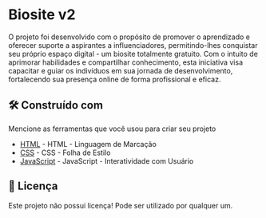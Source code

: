 # Biosite v2

O projeto foi desenvolvido com o propósito de promover o aprendizado e oferecer suporte a aspirantes a influenciadores, permitindo-lhes conquistar seu próprio espaço digital - um biosite totalmente gratuito. Com o intuito de aprimorar habilidades e compartilhar conhecimento, esta iniciativa visa capacitar e guiar os indivíduos em sua jornada de desenvolvimento, fortalecendo sua presença online de forma profissional e eficaz.

## 🛠️ Construído com

Mencione as ferramentas que você usou para criar seu projeto

* [HTML](https://developer.mozilla.org/pt-BR/docs/Learn/HTML) - HTML - Linguagem de Marcação
* [CSS](https://developer.mozilla.org/pt-BR/docs/Learn/CSS) - CSS - Folha de Estilo
* [JavaScript](https://developer.mozilla.org/pt-BR/docs/Learn/JavaScript) - JavaScript - Interatividade com Usuário

## 📄 Licença

Este projeto não possui licença! Pode ser utilizado por qualquer um.